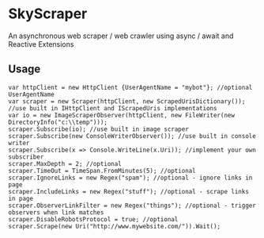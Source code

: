 SkyScraper
==========

An asynchronous web scraper / web crawler using async / await and  Reactive Extensions 

Usage
- 
    var httpClient = new HttpClient {UserAgentName = "mybot"}; //optional UserAgentName
    var scraper = new Scraper(httpClient, new ScrapedUrisDictionary()); //use built in IHttpClient and IScrapedUris implementations
    var io = new ImageScraperObserver(httpClient, new FileWriter(new DirectoryInfo("c:\\temp")));
    scraper.Subscribe(io); //use built in image scraper
    scraper.Subscribe(new ConsoleWriterObserver()); //use built in console writer
    scraper.Subscribe(x => Console.WriteLine(x.Uri)); //implement your own subscriber
    scraper.MaxDepth = 2; //optional
    scraper.TimeOut = TimeSpan.FromMinutes(5); //optional
    scraper.IgnoreLinks = new Regex("spam"); //optional - ignore links in page
    scraper.IncludeLinks = new Regex("stuff"); //optional - scrape links in page
    scraper.ObserverLinkFilter = new Regex("things"); //optional - trigger observers when link matches
    scraper.DisableRobotsProtocol = true; //optional
    scraper.Scrape(new Uri("http://www.mywebsite.com/")).Wait();
